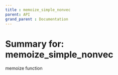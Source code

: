 ```yaml
---
title : memoize_simple_nonvec
parent: API
grand_parent : Documentation
---
```

# Summary for: **memoize_simple_nonvec**

memoize function

